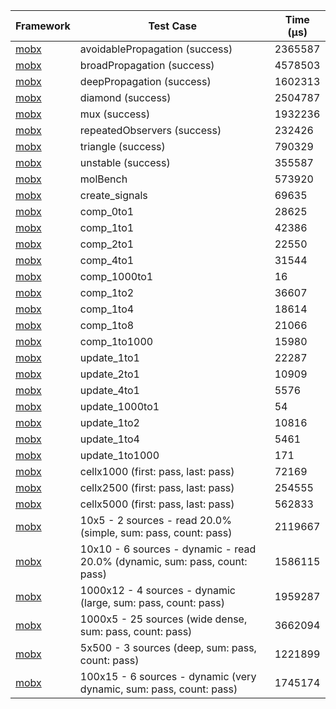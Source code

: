 | Framework | Test Case | Time (μs) |
| --- | --- | --- |
| [mobx](https://github.com/mobxjs/mobx.dart) | avoidablePropagation (success) | 2365587 |
| [mobx](https://github.com/mobxjs/mobx.dart) | broadPropagation (success) | 4578503 |
| [mobx](https://github.com/mobxjs/mobx.dart) | deepPropagation (success) | 1602313 |
| [mobx](https://github.com/mobxjs/mobx.dart) | diamond (success) | 2504787 |
| [mobx](https://github.com/mobxjs/mobx.dart) | mux (success) | 1932236 |
| [mobx](https://github.com/mobxjs/mobx.dart) | repeatedObservers (success) | 232426 |
| [mobx](https://github.com/mobxjs/mobx.dart) | triangle (success) | 790329 |
| [mobx](https://github.com/mobxjs/mobx.dart) | unstable (success) | 355587 |
| [mobx](https://github.com/mobxjs/mobx.dart) | molBench | 573920 |
| [mobx](https://github.com/mobxjs/mobx.dart) | create_signals | 69635 |
| [mobx](https://github.com/mobxjs/mobx.dart) | comp_0to1 | 28625 |
| [mobx](https://github.com/mobxjs/mobx.dart) | comp_1to1 | 42386 |
| [mobx](https://github.com/mobxjs/mobx.dart) | comp_2to1 | 22550 |
| [mobx](https://github.com/mobxjs/mobx.dart) | comp_4to1 | 31544 |
| [mobx](https://github.com/mobxjs/mobx.dart) | comp_1000to1 | 16 |
| [mobx](https://github.com/mobxjs/mobx.dart) | comp_1to2 | 36607 |
| [mobx](https://github.com/mobxjs/mobx.dart) | comp_1to4 | 18614 |
| [mobx](https://github.com/mobxjs/mobx.dart) | comp_1to8 | 21066 |
| [mobx](https://github.com/mobxjs/mobx.dart) | comp_1to1000 | 15980 |
| [mobx](https://github.com/mobxjs/mobx.dart) | update_1to1 | 22287 |
| [mobx](https://github.com/mobxjs/mobx.dart) | update_2to1 | 10909 |
| [mobx](https://github.com/mobxjs/mobx.dart) | update_4to1 | 5576 |
| [mobx](https://github.com/mobxjs/mobx.dart) | update_1000to1 | 54 |
| [mobx](https://github.com/mobxjs/mobx.dart) | update_1to2 | 10816 |
| [mobx](https://github.com/mobxjs/mobx.dart) | update_1to4 | 5461 |
| [mobx](https://github.com/mobxjs/mobx.dart) | update_1to1000 | 171 |
| [mobx](https://github.com/mobxjs/mobx.dart) | cellx1000 (first: pass, last: pass) | 72169 |
| [mobx](https://github.com/mobxjs/mobx.dart) | cellx2500 (first: pass, last: pass) | 254555 |
| [mobx](https://github.com/mobxjs/mobx.dart) | cellx5000 (first: pass, last: pass) | 562833 |
| [mobx](https://github.com/mobxjs/mobx.dart) | 10x5 - 2 sources - read 20.0% (simple, sum: pass, count: pass) | 2119667 |
| [mobx](https://github.com/mobxjs/mobx.dart) | 10x10 - 6 sources - dynamic - read 20.0% (dynamic, sum: pass, count: pass) | 1586115 |
| [mobx](https://github.com/mobxjs/mobx.dart) | 1000x12 - 4 sources - dynamic (large, sum: pass, count: pass) | 1959287 |
| [mobx](https://github.com/mobxjs/mobx.dart) | 1000x5 - 25 sources (wide dense, sum: pass, count: pass) | 3662094 |
| [mobx](https://github.com/mobxjs/mobx.dart) | 5x500 - 3 sources (deep, sum: pass, count: pass) | 1221899 |
| [mobx](https://github.com/mobxjs/mobx.dart) | 100x15 - 6 sources - dynamic (very dynamic, sum: pass, count: pass) | 1745174 |
